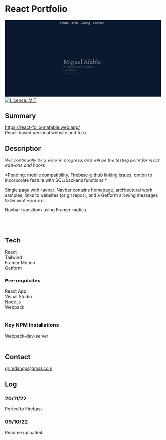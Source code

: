 # React Portfolio
![alt text](src/assets/folio_screenshot.png)
[![License: MIT](https://img.shields.io/badge/License-MIT-yellow.svg)](https://opensource.org/licenses/MIT)


## Summary
https://react-folio-mafable.web.app/ <Br>
React-based personal website and folio. 

## Description 
*Will continually be a work in progress, and will be the testing point for react add-ons and 
hooks*

*Pending: mobile compatibility,
Firebase-github linking issues,
option to incorporate feature with SQL/backend functions
*

Single page with navbar. Navbar contains homepage, architectural work samples, links to websites (or git repos),
and a Getform allowing messages to be sent via email. 

Navbar transitions using Framer-motion. 

<Br><Br>

## Tech 
React<Br>
Tailwind<Br>
Framer Motion<Br> 
Getform<Br>

### Pre-requisites 
React App<Br>
Visual Studio<Br> 
Node.js<Br>
Webpack<Br>
<Br>

### Key NPM Installations
Webpack-dev-server<Br>
<Br>

## Contact
grimdango@gmail.com
<Br>
## Log 

### 20/11/22
Ported to Firebase

### 09/10/22
Readme uploaded. 

   

